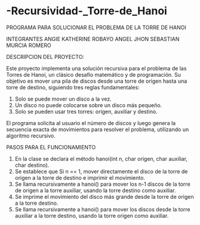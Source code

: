 # -Recursividad-_Torre-de_Hanoi

PROGRAMA PARA SOLUCIONAR EL PROBLEMA DE LA TORRE DE HANOI

INTEGRANTES
ANGIE KATHERINE ROBAYO ANGEL
JHON SEBASTIAN MURCIA ROMERO

DESCRIPCION DEL PROYECTO:

Este proyecto implementa una solución recursiva para el problema de las Torres de Hanoi, un clásico desafío matemático y de programación. Su objetivo es mover una pila de discos desde una torre de origen hasta una torre de destino, siguiendo tres reglas fundamentales:

1. Solo se puede mover un disco a la vez.
2. Un disco no puede colocarse sobre un disco más pequeño.
3. Solo se pueden usar tres torres: origen, auxiliar y destino.

El programa solicita al usuario el número de discos y luego genera la secuencia exacta de movimientos para resolver el problema, utilizando un algoritmo recursivo.

PASOS PARA EL FUNCIONAMIENTO

1. En la clase se declara el método hanoi(int n, char origen, char auxiliar, char destino).
2. Se establece que Si n == 1, mover directamente el disco de la torre de origen a la torre de destino e imprimir el movimiento.
3. Se llama recursivamente a hanoi() para mover los n-1 discos de la torre de origen a la torre auxiliar, usando la torre destino como auxiliar.
4. Se imprime el movimiento del disco más grande desde la torre de origen a la torre destino.
5. Se llama recursivamente a hanoi() para mover los discos desde la torre auxiliar a la torre destino, usando la torre origen como auxiliar.
